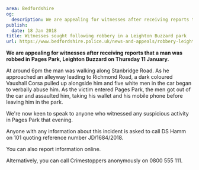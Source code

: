 ```yaml
area: Bedfordshire
og:
  description: We are appealing for witnesses after receiving reports that a man was robbed in Pages Park, Leighton Buzzard on Thursday 11 January.
publish:
  date: 18 Jan 2018
title: Witnesses sought following robbery in a Leighton Buzzard park
url: https://www.bedfordshire.police.uk/news-and-appeals/robbery-leighton-buzzard-park
```

**We are appealing for witnesses after receiving reports that a man was robbed in Pages Park, Leighton Buzzard on Thursday 11 January.**

At around 6pm the man was walking along Stanbridge Road. As he approached an alleyway leading to Richmond Road, a dark coloured Vauxhall Corsa pulled up alongside him and five white men in the car began to verbally abuse him. As the victim entered Pages Park, the men got out of the car and assaulted him, taking his wallet and his mobile phone before leaving him in the park.

We're now keen to speak to anyone who witnessed any suspicious activity in Pages Park that evening.

Anyone with any information about this incident is asked to call DS Hamm on 101 quoting reference number JD/1684/2018.

You can also report information online.

Alternatively, you can call Crimestoppers anonymously on 0800 555 111.
